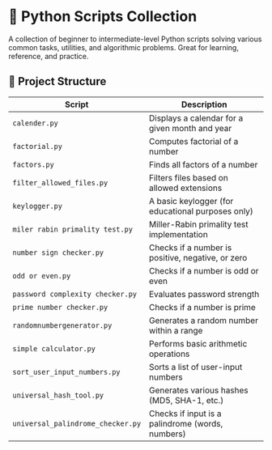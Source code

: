 # 🐍 Python Scripts Collection

A collection of beginner to intermediate-level Python scripts solving various common tasks, utilities, and algorithmic problems. Great for learning, reference, and practice.

## 📁 Project Structure

| Script                              | Description                                      |
|-------------------------------------|--------------------------------------------------|
| `calender.py`                       | Displays a calendar for a given month and year   |
| `factorial.py`                      | Computes factorial of a number                   |
| `factors.py`                        | Finds all factors of a number                    |
| `filter_allowed_files.py`          | Filters files based on allowed extensions        |
| `keylogger.py`                      | A basic keylogger (for educational purposes only)|
| `miler rabin primality test.py`    | Miller-Rabin primality test implementation       |
| `number sign checker.py`           | Checks if a number is positive, negative, or zero|
| `odd or even.py`                   | Checks if a number is odd or even                |
| `password complexity checker.py`   | Evaluates password strength                      |
| `prime number checker.py`          | Checks if a number is prime                      |
| `randomnumbergenerator.py`         | Generates a random number within a range         |
| `simple calculator.py`             | Performs basic arithmetic operations             |
| `sort_user_input_numbers.py`       | Sorts a list of user-input numbers               |
| `universal_hash_tool.py`           | Generates various hashes (MD5, SHA-1, etc.)      |
| `universal_palindrome_checker.py` | Checks if input is a palindrome (words, numbers) |


